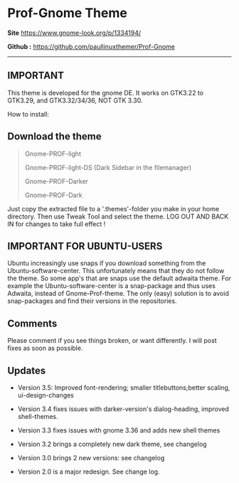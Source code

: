 # Prof-Gnome Theme

**Site**
https://www.gnome-look.org/p/1334194/

**Github :**
https://github.com/paullinuxthemer/Prof-Gnome

---

## IMPORTANT

This theme is developed for the gnome DE. It works on GTK3.22 to GTK3.29, and GTK3.32/34/36, NOT GTK 3.30.

How to install:

## Download the theme

> Gnome-PROF-light
>
> Gnome-PROF-light-DS (Dark Sidebar in the filemanager)
>
> Gnome-PROF-Darker
>
> Gnome-PROF-Dark

Just copy the extracted file to a '.themes'-folder you make in your home directory.
Then use Tweak Tool and select the theme.
LOG OUT AND BACK IN for changes to take full effect !

## IMPORTANT FOR UBUNTU-USERS

Ubuntu increasingly use snaps if you download something from the Ubuntu-software-center.
This unfortunately means that they do not follow the theme.
So some app's that are snaps use the default adwaita theme.
For example the Ubuntu-software-center is a snap-package and thus uses Adwaita, instead of Gnome-Prof-theme.
The only (easy) solution is to avoid snap-packages and find their versions in the repositories.

## Comments

Please comment if you see things broken, or want differently. I will post fixes as soon as possible.

## Updates

- Version 3.5: Improved font-rendering; smaller titlebuttons;better scaling, ui-design-changes

- Version 3.4 fixes issues with darker-version's dialog-heading, improved shell-themes.
- Version 3.3 fixes issues with gnome 3.36 and adds new shell themes
- Version 3.2 brings a completely new dark theme, see changelog
- Version 3.0 brings 2 new versions: see changelog
- Version 2.0 is a major redesign. See change log.

